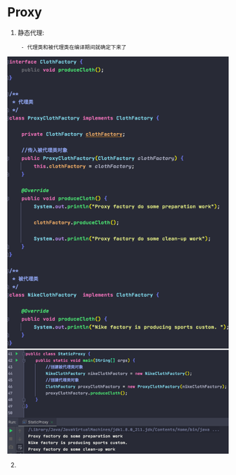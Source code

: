# Proxy


1. 静态代理: 
    
        - 代理类和被代理类在编译期间就确定下来了
![staticProxyClass](imagePool/staticProxyClass.png)
![staticProxyUseCase](imagePool/staticProxyUseCase.png)


2. 
